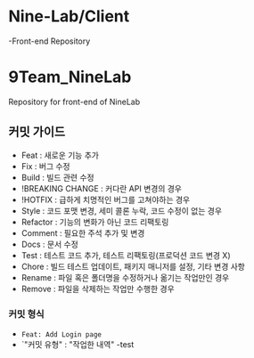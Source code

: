 # Nine-Lab/Client

-Front-end Repository

# 9Team_NineLab
Repository for front-end of NineLab
## 커밋 가이드
 - Feat : 새로운 기능 추가
 - Fix : 버그 수정
 - Build : 빌드 관련 수정
 - !BREAKING CHANGE : 커다란 API 변경의 경우
 - !HOTFIX : 급하게 치명적인 버그를 고쳐야하는 경우
 - Style : 코드 포맷 변경, 세미 콜론 누락, 코드 수정이 없는 경우
 - Refactor : 기능의 변화가 아닌 코드 리팩토링
 - Comment : 필요한 주석 추가 및 변경
 - Docs : 문서 수정
 - Test : 테스트 코드 추가, 테스트 리팩토링(프로덕션 코드 변경 X)
 - Chore : 빌드 테스트 업데이트, 패키지 매니저를 설정, 기타 변경 사항
 - Rename : 파일 혹은 폴더명을 수정하거나 옮기는 작업만인 경우
 - Remove :	파일을 삭제하는 작업만 수행한 경우

 ### 커밋 형식
 - `Feat: Add Login page`
 - `"커밋 유형" : "작업한 내역"
 -test
